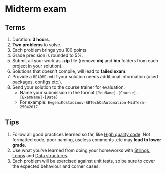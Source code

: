 # Midterm exam

## Terms
1. Duration: **3 hours**.
1. **Two problems** to solve.
1. Each problem brings you 100 points.
1. Grade precision is rounded to 5%.
1. Submit all your work as **.zip** file (remove **obj** and **bin** folders from each project in your solution).
1. Solutions that doesn't compile, will lead to **failed exam**.
1. Provide a `README.md` if your solution needs additional information (used packages, configs etc.).
1. Send your solution to the course trainer for evaluation.
    * Name your submission in the format `[YouName]-[Course]-[ExamName]-[Date]` 
    * For example: `EvgeniKostadinov-SBTechQaAutomation-MidTerm-25042017`

## Tips
1. Follow all good practices learned so far, like [High quality code](https://github.com/ekostadinov/edojoit-autot-csharp-sbt/tree/master/Track-I/09.High-quality-code). Not formatted code, poor naming, useless comments .etc may **lead to lower grade**.
1. Use what you've learned from doing your homeworks with [Strings](https://github.com/ekostadinov/edojoit-autot-csharp-sbt/tree/master/Track-I/05.Strings), [Loops](https://github.com/ekostadinov/edojoit-autot-csharp-sbt/tree/master/Track-I/03.Loops-and-Switch-operator) and [Data structures](https://github.com/ekostadinov/edojoit-autot-csharp-sbt/tree/master/Track-I/04.Data-structures).
1. Each problem will be exercised against unit tests, so be sure to cover the expected behaviour and corner cases.
